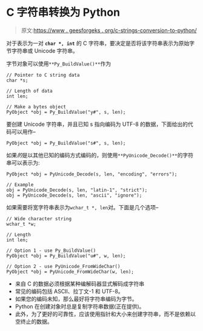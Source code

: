 # C 字符串转换为 Python

> 原文:[https://www . geesforgeks . org/c-strings-conversion-to-python/](https://www.geeksforgeeks.org/c-strings-conversion-to-python/)

对于表示为一对 **`char *, int`** 的 C 字符串，要决定是否将该字符串表示为原始字节字符串或 Unicode 字符串。

字节对象可以使用`**Py_BuildValue()**`作为

```
// Pointer to C string data
char *s; 

// Length of data 
int len; 

// Make a bytes object
PyObject *obj = Py_BuildValue("y#", s, len);
```

要创建 Unicode 字符串，并且已知 s 指向编码为 UTF-8 的数据，下面给出的代码可以用作–

```
PyObject *obj = Py_BuildValue("s#", s, len);
```

如果*的*是以其他已知的编码方式编码的，则使用`**PyUnicode_Decode()**`的字符串可以表示为:

```
PyObject *obj = PyUnicode_Decode(s, len, "encoding", "errors");

// Example
obj = PyUnicode_Decode(s, len, "latin-1", "strict");
obj = PyUnicode_Decode(s, len, "ascii", "ignore");
```

如果需要将宽字符串表示为`wchar_t *, len`对。下面是几个选项–

```
// Wide character string
wchar_t *w;

// Length
int len; 

// Option 1 - use Py_BuildValue()
PyObject *obj = Py_BuildValue("u#", w, len);

// Option 2 - use PyUnicode_FromWideChar()
PyObject *obj = PyUnicode_FromWideChar(w, len);
```

*   来自 C 的数据必须根据某种编解码器显式解码成字符串
*   常见的编码包括 ASCII、拉丁文-1 和 UTF-8。
*   如果您的编码未知，那么最好将字符串编码为字节。
*   Python 在创建对象时总是复制字符串数据(正在提供)。
*   此外，为了更好的可靠性，应该使用指针和大小来创建字符串，而不是依赖以空终止的数据。